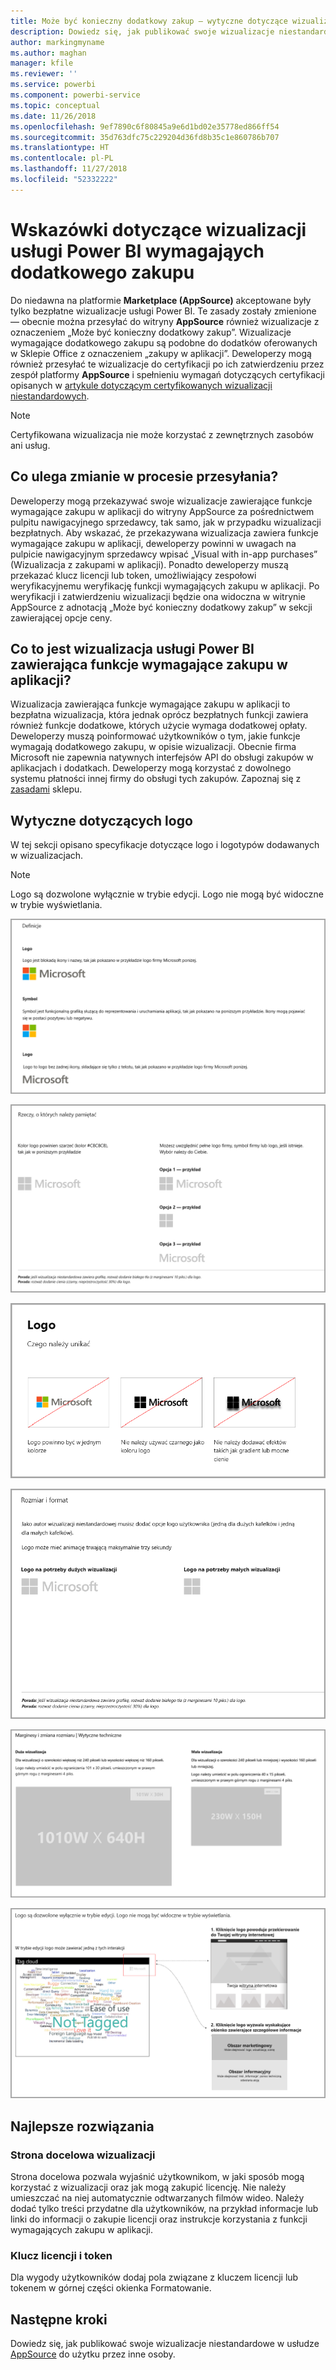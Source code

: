 ```yaml
---
title: Może być konieczny dodatkowy zakup — wytyczne dotyczące wizualizacji usługi Power BI
description: Dowiedz się, jak publikować swoje wizualizacje niestandardowe w usłudze AppSource do użytku przez inne osoby, które dokonają zakupu.
author: markingmyname
ms.author: maghan
manager: kfile
ms.reviewer: ''
ms.service: powerbi
ms.component: powerbi-service
ms.topic: conceptual
ms.date: 11/26/2018
ms.openlocfilehash: 9ef7890c6f80845a9e6d1bd02e35778ed866ff54
ms.sourcegitcommit: 35d763dfc75c229204d36fd8b35c1e860786b707
ms.translationtype: HT
ms.contentlocale: pl-PL
ms.lasthandoff: 11/27/2018
ms.locfileid: "52332222"
---
```

# <a name="guidelines-for-power-bi-visuals-with-additional-purchases"></a>Wskazówki dotyczące wizualizacji usługi Power BI wymagająych dodatkowego zakupu

Do niedawna na platformie **Marketplace (AppSource)** akceptowane były tylko bezpłatne wizualizacje usługi Power BI. Te zasady zostały zmienione — obecnie można przesyłać do witryny **AppSource** również wizualizacje z oznaczeniem „Może być konieczny dodatkowy zakup”. Wizualizacje wymagające dodatkowego zakupu są podobne do dodatków oferowanych w Sklepie Office z oznaczeniem „zakupy w aplikacji”. Deweloperzy mogą również przesyłać te wizualizacje do certyfikacji po ich zatwierdzeniu przez zespół platformy **AppSource** i spełnieniu wymagań dotyczących certyfikacji opisanych w [artykule dotyczącym certyfikowanych wizualizacji niestandardowych](../power-bi-custom-visuals-certified.md).

> [!Note]
> Certyfikowana wizualizacja nie może korzystać z zewnętrznych zasobów ani usług.

## <a name="whats-changing-in-the-submission-process"></a>Co ulega zmianie w procesie przesyłania?

Deweloperzy mogą przekazywać swoje wizualizacje zawierające funkcje wymagające zakupu w aplikacji do witryny AppSource za pośrednictwem pulpitu nawigacyjnego sprzedawcy, tak samo, jak w przypadku wizualizacji bezpłatnych. Aby wskazać, że przekazywana wizualizacja zawiera funkcje wymagające zakupu w aplikacji, deweloperzy powinni w uwagach na pulpicie nawigacyjnym sprzedawcy wpisać „Visual with in-app purchases” (Wizualizacja z zakupami w aplikacji). Ponadto deweloperzy muszą przekazać klucz licencji lub token, umożliwiający zespołowi weryfikacyjnemu weryfikację funkcji wymagających zakupu w aplikacji. Po weryfikacji i zatwierdzeniu wizualizacji będzie ona widoczna w witrynie AppSource z adnotacją „Może być konieczny dodatkowy zakup” w sekcji zawierającej opcje ceny.

## <a name="what-is-a-power-bi-visual-with-iap-features"></a>Co to jest wizualizacja usługi Power BI zawierająca funkcje wymagające zakupu w aplikacji?

Wizualizacja zawierająca funkcje wymagające zakupu w aplikacji to bezpłatna wizualizacja, która jednak oprócz bezpłatnych funkcji zawiera również funkcje dodatkowe, których użycie wymaga dodatkowej opłaty. Deweloperzy muszą poinformować użytkowników o tym, jakie funkcje wymagają dodatkowego zakupu, w opisie wizualizacji. Obecnie firma Microsoft nie zapewnia natywnych interfejsów API do obsługi zakupów w aplikacjach i dodatkach. Deweloperzy mogą korzystać z dowolnego systemu płatności innej firmy do obsługi tych zakupów. Zapoznaj się z [zasadami](https://docs.microsoft.com/office/dev/store/validation-policies#2-apps-or-add-ins-can-display-certain-ads) sklepu.

## <a name="logo-guidelines"></a>Wytyczne dotyczących logo

W tej sekcji opisano specyfikacje dotyczące logo i logotypów dodawanych w wizualizacjach.

> [!NOTE]
> Logo są dozwolone wyłącznie w trybie edycji. Logo nie mogą być widoczne w trybie wyświetlania.

![definitions](media/office-store-in-app-purchase-visual-guidelines/definitions.png)

![things-to-keep](media/office-store-in-app-purchase-visual-guidelines/things-to-keep-in-mind.png)

![things-to](media/office-store-in-app-purchase-visual-guidelines/things-to-avoid.png)

![size-and-format ](media/office-store-in-app-purchase-visual-guidelines/size-and-format.png)

![margins-and](media/office-store-in-app-purchase-visual-guidelines/margins-and-sizes.png)

![edit-mode](media/office-store-in-app-purchase-visual-guidelines/logos-in-edit-mode.png)

## <a name="best-practices"></a>Najlepsze rozwiązania

### <a name="visual-landing-page"></a>Strona docelowa wizualizacji

Strona docelowa pozwala wyjaśnić użytkownikom, w jaki sposób mogą korzystać z wizualizacji oraz jak mogą zakupić licencję. Nie należy umieszczać na niej automatycznie odtwarzanych filmów wideo. Należy dodać tylko treści przydatne dla użytkowników, na przykład informacje lub linki do informacji o zakupie licencji oraz instrukcje korzystania z funkcji wymagających zakupu w aplikacji.

### <a name="license-key-and-token"></a>Klucz licencji i token

Dla wygody użytkowników dodaj pola związane z kluczem licencji lub tokenem w górnej części okienka Formatowanie.

## <a name="next-steps"></a>Następne kroki

Dowiedz się, jak publikować swoje wizualizacje niestandardowe w usłudze [AppSource](office-store.md) do użytku przez inne osoby.
